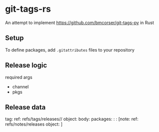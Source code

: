 # git-tags-rs
An attempt to implement https://github.com/bmcorser/git-tags-py in Rust

## Setup
To define packages, add `.gitattributes` files to your repository
 
## Release logic
required args
 - channel
 - pkgs


## Release data
tag:
  ref: refs/tags/releases/<channel>/<number>
  object: <commit>
  body:
    packages:
      <name>: <tree>
      <name>: <tree>
[note:
  ref: refs/notes/releases
  object: <tag>]
